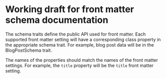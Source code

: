# Working draft for front matter schema documentation

The schema traits define the public API used for front matter.
Each supported front matter setting will have a corresponding class property in the appropriate schema trait.
For example, blog post data will be in the BlogPostSchema trait.

The names of the properties should match the names of the front matter settings.
For example, the `title` property will be the `title` front matter setting.
